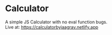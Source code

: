 # Calculator
A simple JS Calculator with no eval function bugs. <br>
Live at: https://calculatorbyjaagrav.netlify.app
